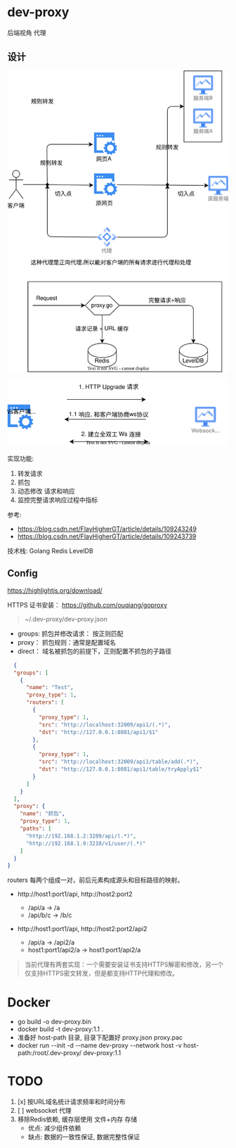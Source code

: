 # dev-proxy

后端视角 代理

## 设计

![](./img/design.drawio.svg)

![](./img/ws.drawio.svg)

实现功能:

1. 转发请求
2. 抓包
3. 动态修改 请求和响应
4. 监控完整请求响应过程中指标

参考:

- https://blog.csdn.net/FlayHigherGT/article/details/109243249
- https://blog.csdn.net/FlayHigherGT/article/details/109243739

技术栈: Golang Redis LevelDB

## Config

https://highlightjs.org/download/

HTTPS 证书安装： https://github.com/ouqiang/goproxy

> ~/.dev-proxy/dev-proxy.json

- groups: 抓包并修改请求： 按正则匹配
- proxy： 抓包规则：通常是配置域名
- direct： 域名被抓包的前提下，正则配置不抓包的子路径

```json
  {
  "groups": [
    {
      "name": "Test",
      "proxy_type": 1,
      "routers": [
        {
          "proxy_type": 1,
          "src": "http://localhost:32009/api1/(.*)",
          "dst": "http://127.0.0.1:8081/api1/$1"
        },
        {
          "proxy_type": 1,
          "src": "http://localhost:32009/api1/table/add(.*)",
          "dst": "http://127.0.0.1:8081/api1/table/tryApply$1"
        }
      ]
    }
  ],
  "proxy": {
    "name": "抓包",
    "proxy_type": 1,
    "paths": [
      "http://192.168.1.2:3209/api/(.*)",
      "http://192.168.1.9:3210/v1/user/(.*)"
    ]
  }
}

```

routers 每两个组成一对，前后元素构成源头和目标路径的映射。

- http://host1:port1/api, http://host2:port2
    - /api/a -> /a
    - /api/b/c -> /b/c

- http://host1:port1/api, http://host2:port2/api2
    - /api/a -> /api2/a
    - host1:port1/api2/a -> host1:port1/api2/a

> 当前代理有两套实现：一个需要安装证书支持HTTPS解密和修改，另一个仅支持HTTPS密文转发，但是都支持HTTP代理和修改。

# Docker

- go build -o dev-proxy.bin
- docker build -t dev-proxy:1.1 .
- 准备好 host-path 目录, 目录下配置好 proxy.json proxy.pac
- docker run --init -d --name dev-proxy --network host -v host-path:/root/.dev-proxy/ dev-proxy:1.1

# TODO

1. [x] 按URL域名统计请求频率和时间分布
1. [ ] websocket 代理
1. 移除Redis依赖, 缓存层使用 文件+内存 存储
    - 优点: 减少组件依赖
    - 缺点: 数据的一致性保证, 数据完整性保证 





